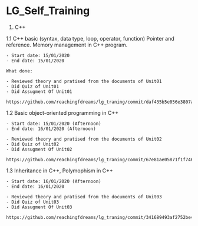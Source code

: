 # LG_Self_Training

1. C++

1.1 C++ basic (syntax, data type, loop, operator, function)
    Pointer and reference. Memory management in C++ program.

    - Start date: 15/01/2020
    - End date: 15/01/2020

    What done:

	- Reviewed theory and pratised from the documents of Unit01
	- Did Quiz of Unit01
	- Did Assugment Of Unit01

	https://github.com/reachingfdreams/lg_traning/commit/daf435b5e056e3807a7dc2cc60cec2cef800c8ce

1.2 Basic object-oriented programming in C++

    - Start date: 15/01/2020 (Afternoon)
    - End date: 16/01/2020 (Afternoon)

    - Reviewed theory and pratised from the documents of Unit02
    - Did Quiz of Unit02
    - Did Assugment Of Unit02

    https://github.com/reachingfdreams/lg_traning/commit/67e81ae05871f1f746e6797013e9370cf2f39dcf

1.3 Inheritance in C++, Polymophism in C++

    - Start date: 16/01/2020 (Afternoon)
    - End date: 16/01/2020

    - Reviewed theory and pratised from the documents of Unit03
    - Did Quiz of Unit03
    - Did Assugment Of Unit03

    https://github.com/reachingfdreams/lg_traning/commit/341689493af2752be4c02e285e8bfd8c7c24671f